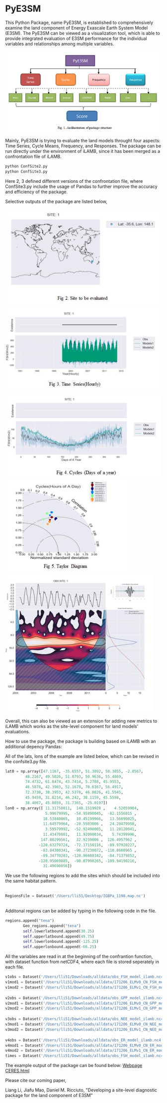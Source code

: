 # PyE3SM

This Python Package, name PyE3SM, is established to comprehensively examine the land component of Energy Exascale Earth System Model (E3SM). The PyE3SM can be viewed as a visualization tool, which is able to provide integrated evaluation of E3SM performance for the individual variables and relationships among multiple variables. 


![Package Structure](./structure.png "Package Structure")


Mainly, PyE3SM is trying to evaluate the land models throught four aspects: Time Series, Cycle Means, Frequency, and Responses.
The package can be run directly under the environment of iLAMB, since it has been merged as a confrontation file of iLAMB.

```bash 
python ConfSite2.py
python ConfSite3.py
```

Here 2, 3 defined different versions of the confrontation file, where ConfSite3.py include the usage of Pandas to further improve the accuracy and efficiency of the package.

Selective outputs of the package are listed below,

![Selective outputs](./site.png  "Selective outputs")
![Selective outputs](./time1.png "Selective outputs")
![Selective outputs](./cycle.png  "Selective outputs")
![Selective outputs](./taylor.png  "Selective outputs")
![Selective outputs](./wavelet.png "Selective outputs")

Overall, this can also be viewed as an extension for adding new metrics to iLAMB which works as the site-level component for land models' evaluations.

How to use the package, the package is building based on iLAMB with an additional depency Pandas:

All of the lats, lons of the example are listed below, which can be revised in the confsite3.py file.
```python
lat0 = np.array([47.1167, -35.6557, 51.3092, 50.3055, -2.8567,
         48.2167, 49.5026, 51.0793, 50.9636, 55.4869,
         74.4732, 61.8474, 43.7414, 5.2788, 45.9553,
         46.5878, 42.3903, 52.1679, 70.6167, 56.4917,
         72.3738, 38.3953, 42.5378, 46.0826, 41.5545,
         45.9459, 31.8214, 46.242, 38.1159, 45.5598,
         38.4067, 45.8059, 31.7365, -25.0197])
lon0 = np.array([ 11.31750011,  148.1519928 ,    4.52059984,
                  5.99679995,  -54.95890045,  -82.1556015 ,
                 18.53840065,   10.45199966,   13.56690025,
                 11.64579964,  -20.5503006 ,   24.28479958,
                  3.59579992,  -52.92490005,   11.28120041,
                 11.43470001,   11.92090034,    5.74399996,
                147.88299561,   32.9239006 ,  126.4957962 ,
               -120.63279724,  -72.17150116,  -89.97920227,
                -83.84380341,  -90.27230072, -110.8660965 ,
                -89.34770203, -120.96600342,  -84.71379852,
               -120.95069885,  -90.07990265, -109.94190216,
                 31.49690056])
```
We use the following regions to add the sites which should be included into the same habitat pattern. 
```python

RegionsFile = Dataset('/Users/lli51/Desktop/IGBPa_1198.map.nc')
        
```
Additonal regions can be added by typing in the following code in the file.
```python
regions.append("tena")
        Geo_regions.append("tena")
        self.lowerlatbound.append(30.25)
        self.upperlatbound.append(49.75)
        self.lowerlonbound.append(-125.25)
        self.upperlonbound.append(-66.25)
 ```       
 
 All the variables are read in at the beginning of the confrantion function, with dataset function from netCDF4, where each file is stored seperately in each file.
 
 ```python
v1obs = Dataset('/Users/lli51/Downloads/alldata/obs_FSH_model_ilamb.nc4')['FSH']
v1mod1 = Dataset('/Users/lli51/Downloads/alldata/171206_ELMv0_CN_FSH_model_ilamb.nc4')['FSH']
v1mod2 = Dataset('/Users/lli51/Downloads/alldata/171206_ELMv1_CN_FSH_model_ilamb.nc4')['FSH']

v2obs = Dataset('/Users/lli51/Downloads/alldata/obs_GPP_model_ilamb.nc4')['GPP']
v2mod1 = Dataset('/Users/lli51/Downloads/alldata/171206_ELMv0_CN_GPP_model_ilamb.nc4')['GPP']
v2mod2 = Dataset('/Users/lli51/Downloads/alldata/171206_ELMv1_CN_GPP_model_ilamb.nc4')['GPP']

v3obs = Dataset('/Users/lli51/Downloads/alldata/obs_NEE_model_ilamb.nc4')['NEE']
v3mod1 = Dataset('/Users/lli51/Downloads/alldata/171206_ELMv0_CN_NEE_model_ilamb.nc4')['NEE']
v3mod2 = Dataset('/Users/lli51/Downloads/alldata/171206_ELMv1_CN_NEE_model_ilamb.nc4')['NEE']

v4obs = Dataset('/Users/lli51/Downloads/alldata/obs_ER_model_ilamb.nc4')['ER']
v4mod1 = Dataset('/Users/lli51/Downloads/alldata/171206_ELMv0_CN_ER_model_ilamb.nc4')['ER']
v4mod2 = Dataset('/Users/lli51/Downloads/alldata/171206_ELMv1_CN_ER_model_ilamb.nc4')['ER']
times = Dataset('/Users/lli51/Downloads/alldata/obs_FSH_model_ilamb.nc4')['time']
 ```
The example output of the package can be found below:
[Webpage CERES.html](http://volweb.utk.edu/~lli51/ol2/CERES.html)

Please cite our coming paper,

Liang Li, Jiafu Mao, Daniel M. Ricciuto, "Developing a site-level diagnostic package for the land component of E3SM"

